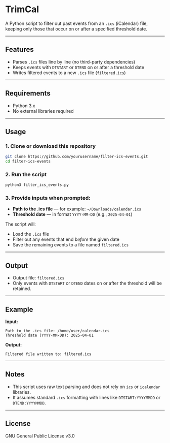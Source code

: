 # TrimCal

A Python script to filter out past events from an `.ics` (iCalendar) file, keeping only those that occur on or after a specified threshold date.

---

## Features

- Parses `.ics` files line by line (no third-party dependencies)
- Keeps events with `DTSTART` or `DTEND` on or after a threshold date
- Writes filtered events to a new `.ics` file (`filtered.ics`)

---

## Requirements

- Python 3.x
- No external libraries required

---

## Usage

### 1. Clone or download this repository

```bash
git clone https://github.com/yourusername/filter-ics-events.git
cd filter-ics-events
```

### 2. Run the script

```bash
python3 filter_ics_events.py
```

### 3. Provide inputs when prompted:

- **Path to the .ics file** — for example: `~/Downloads/calendar.ics`
- **Threshold date** — in format `YYYY-MM-DD` (e.g., `2025-04-01`)

The script will:
- Load the `.ics` file
- Filter out any events that end *before* the given date
- Save the remaining events to a file named `filtered.ics`

---

## Output

- Output file: `filtered.ics`
- Only events with `DTSTART` or `DTEND` dates on or after the threshold will be retained.

---

## Example

**Input:**
```text
Path to the .ics file: /home/user/calendar.ics
Threshold date (YYYY-MM-DD): 2025-04-01
```

**Output:**
```text
Filtered file written to: filtered.ics
```

---

## Notes

- This script uses raw text parsing and does not rely on `ics` or `icalendar` libraries.
- It assumes standard `.ics` formatting with lines like `DTSTART:YYYYMMDD` or `DTEND:YYYYMMDD`.

---

## License

GNU General Public License v3.0
